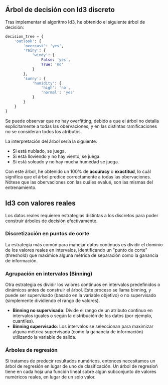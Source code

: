 ## Árbol de decisión con Id3 discreto

Tras implementar el algoritmo Id3, he obtenido el siguiente árbol de decisión:

```python
decision_tree = {
    'outlook': {
        'overcast': 'yes',
        'rainy': {
            'windy': {
                False: 'yes',
                True: 'no'
            }
        },
        'sunny': {
            'humidity': {
                'high': 'no',
                'normal': 'yes'
            }
        }
    }
}
```

Se puede observar que no hay overfitting, debido a que el árbol no detalla explícitamente a todas las obervaciones, y en las distintas ramificaciones no se consideran todos los atributos.

La interpretación del árbol sería la siguiente:

- Si está nublado, se juega.
- Si está lloviendo y no hay viento, se juega.
- Si está soleado y no hay mucha humedad se juega.

Con este árbol, he obtenido un 100% de **accuracy** o **exactitud**, lo cuál significa que el árbol predice correctamente a todas las obervaciones. Nótese que las obervaciones con las cuáles evalué, son las mismas del entrenamiento.

## Id3 con valores reales

Los datos reales requieren estrategias distintas a los discretos para poder construir árboles de decisión efectivamente.

### Discretización en puntos de corte

La estrategia más común para manejar datos continuos es dividir el dominio de los valores reales en intervalos, identificando un "punto de corte" (threshold) que maximice alguna métrica de separación como la ganancia de información.

### Agrupación en intervalos (Binning)

Otra estrategia es dividir los valores continuos en intervalos predefinidos o dinámicos antes de construir el árbol. Este proceso se llama binning, y puede ser supervisado (basado en la variable objetivo) o no supervisado (simplemente dividiendo el rango de valores).

- **Binning no supervisado**: Divide el rango de un atributo continuo en intervalos iguales o según la distribución de los datos (por ejemplo, cuantiles).
- **Binning supervisado**: Los intervalos se seleccionan para maximizar alguna métrica supervisada (como la ganancia de información) utilizando la variable de salida.

### Árboles de regresión

Si tratamos de predecir resultados numéricos, entonces necesitamos un árbol de regresión en lugar de uno de clasificación. Un árbol de regresioń tiene en cada hoja una función lineal sobre algún subconjunto de valores numéricos reales, en lugar de un solo valor.
